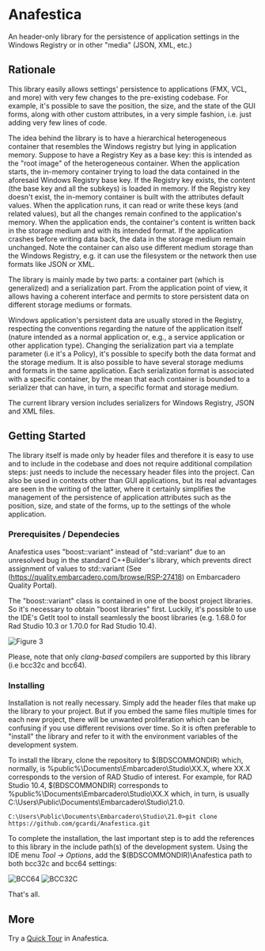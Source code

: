# Anafestica
An header-only library for the persistence of application settings in the Windows Registry or in other "media" (JSON, XML, etc.)

## Rationale

This library easily allows settings' persistence to applications (FMX, VCL, and more) with very few changes to the pre-existing codebase. For example, it's possible to save the position, the size, and the state of the GUI forms, along with other custom attributes, in a very simple fashion, i.e. just adding very few lines of code.

The idea behind the library is to have a hierarchical heterogeneous container that resembles the Windows registry but lying in application memory. Suppose to have a Registry Key as a base key: this is intended as the "root image" of the heterogeneous container. When the application starts, the in-memory container trying to load the data contained in the aforesaid Windows Registry base key. If the Registry key exists, the content (the base key and all the subkeys) is loaded in memory. If the Registry key doesn't exist, the in-memory container is built with the attributes default values. When the application runs, it can read or write these keys (and related values), but all the changes remain confined to the application's memory. When the application ends, the container's content is written back in the storage medium and with its intended format. If the application crashes before writing data back,  the data in the storage medium remain unchanged. Note the container can also use different medium storage than the Windows Registry, e.g. it can use the filesystem or the network then use formats like JSON or XML.

The library is mainly made by two parts: a container part (which is generalized) and a serialization part. From the application point of view, it allows having a coherent interface and permits to store persistent data on different storage mediums or formats. 

Windows application's persistent data are usually stored in the Registry, respecting the conventions regarding the nature of the application itself (nature intended as a normal application or, e.g., a service application or other application type). Changing the serialization part via a template parameter (i.e it's a Policy), it's possible to specify both the data format and the storage medium. It is also possible to have several storage mediums and formats in the same application. Each serialization format is associated with a specific container, by the mean that each container is bounded to a serializer that can have, in turn, a specific format and storage medium.

The current library version includes serializers for Windows Registry, JSON and XML files.

## Getting Started

The library itself is made only by header files and therefore it is easy to use and to include in the codebase and does not require additional compilation steps: just needs to include the necessary header files into the project. Can also be used in contexts other than GUI applications, but its real advantages are seen in the writing of the latter, where it certainly simplifies the management of the persistence of application attributes such as the position, size, and state of the forms, up to the settings of the whole application.

### Prerequisites / Dependecies

Anafestica uses "boost::variant" instead of "std::variant" due to an unresolved bug in the standard C++Builder's library, which prevents direct assignment of values to std::variant (See (https://quality.embarcadero.com/browse/RSP-27418) on Embarcadero Quality Portal).

The "boost::variant" class is contained in one of the boost project libraries. So it's necessary to obtain "boost libraries" first. Luckily, it's possible to use the IDE's GetIt tool to install seamlessly the boost libraries (e.g. 1.68.0 for Rad Studio 10.3 or 1.70.0 for Rad Studio 10.4).

<img src="https://i.ibb.co/FmPznnX/3-611-D020-B-2-C12-4839-8567-A7-E8-A650940-E.png" alt="Figure 3">

Please, note that only _clang-based_ compilers are supported by this library (i.e bcc32c and bcc64).

### Installing

Installation is not really necessary. Simply add the header files that make up the library to your project. But if you embed the same files multiple times for each new project, there will be unwanted proliferation which can be confusing if you use different revisions over time. So it is often preferable to "install" the library and refer to it with the environment variables of the development system.

To install the library, clone the repository to $(BDSCOMMONDIR) which, normally, is %public%\Documents\Embarcadero\Studio\XX.X, where XX.X corresponds to the version of RAD Studio of interest. For example, for RAD Studio 10.4, $(BDSCOMMONDIR) corresponds to %public%\Documents\Embarcadero\Studio\XX.X which, in turn, is usually C:\Users\Public\Documents\Embarcadero\Studio\21.0.

```
C:\Users\Public\Documents\Embarcadero\Studio\21.0>git clone https://github.com/gcardi/Anafestica.git
```

To complete the installation, the last important step is to add the references to this library in the include path(s) of the development system. Using the IDE menu _Tool -> Options_, add the $(BDSCOMMONDIR)\Anafestica path to both bcc32c and bcc64 settings:

<img src="https://i.ibb.co/RBQxLGt/EED5-A532-D4-E7-484-C-8619-D2-EBF126686-A-6.png" alt="BCC64">

<img src="https://i.ibb.co/JcgH89t/EED5-A532-D4-E7-484-C-8619-D2-EBF126686-A-7.png" alt="BCC32C">

That's all. 

## More

Try a [Quick Tour](QUICK_TOUR.md) in Anafestica.

